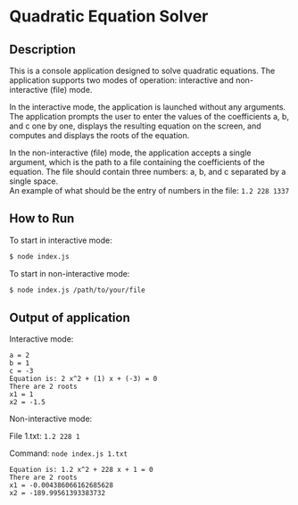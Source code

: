 # Quadratic Equation Solver

## Description

This is a console application designed to solve quadratic equations.
The application supports two modes of operation: interactive and non-interactive (file) mode.

In the interactive mode, the application is launched without any arguments. The application prompts the user to enter the values of the coefficients a, b, and c one by one, displays the resulting equation on the screen, and computes and displays the roots of the equation.

In the non-interactive (file) mode, the application accepts a single argument, which is the path to a file containing the coefficients of the equation. The file should contain three numbers: a, b, and c separated by a single space.<br>
An example of what should be the entry of numbers in the file: ```1.2 228 1337```

## How to Run

To start in interactive mode:

```bash
$ node index.js
```

To start in non-interactive mode:

```bash
$ node index.js /path/to/your/file
```

## Output of application

Interactive mode:
```                                                                                                                  
a = 2
b = 1
c = -3
Equation is: 2 x^2 + (1) x + (-3) = 0
There are 2 roots
x1 = 1
x2 = -1.5         
```

Non-interactive mode:

File 1.txt: ```1.2 228 1```

Command: ```node index.js 1.txt```
```
Equation is: 1.2 x^2 + 228 x + 1 = 0
There are 2 roots
x1 = -0.004386066162685628
x2 = -189.99561393383732
```

